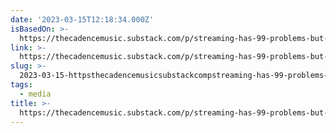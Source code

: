 ```yaml
---
date: '2023-03-15T12:18:34.000Z'
isBasedOn: >-
  https://thecadencemusic.substack.com/p/streaming-has-99-problems-but-regulators?curator=MusicREDEF
link: >-
  https://thecadencemusic.substack.com/p/streaming-has-99-problems-but-regulators?curator=MusicREDEF
slug: >-
  2023-03-15-httpsthecadencemusicsubstackcompstreaming-has-99-problems-but-regulatorscuratormusicredef
tags:
  - media
title: >-
  https://thecadencemusic.substack.com/p/streaming-has-99-problems-but-regulators?curator=MusicREDEF
---
```


